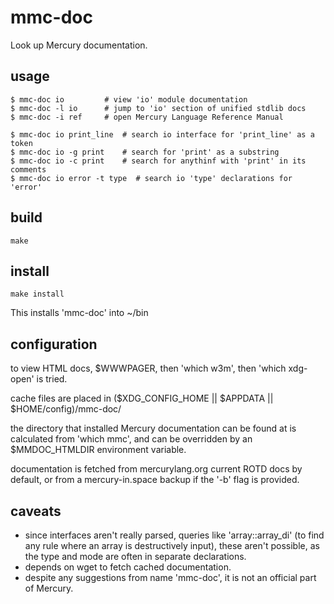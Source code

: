 # mmc-doc
Look up Mercury documentation.

## usage
```
$ mmc-doc io         # view 'io' module documentation
$ mmc-doc -l io      # jump to 'io' section of unified stdlib docs
$ mmc-doc -i ref     # open Mercury Language Reference Manual

$ mmc-doc io print_line  # search io interface for 'print_line' as a token
$ mmc-doc io -g print    # search for 'print' as a substring
$ mmc-doc io -c print    # search for anythinf with 'print' in its comments
$ mmc-doc io error -t type  # search io 'type' declarations for 'error'
```

## build
```
make
```

## install
```
make install
```
This installs 'mmc-doc' into ~/bin

## configuration
to view HTML docs, $WWWPAGER, then 'which w3m', then 'which xdg-open' is tried.

cache files are placed in ($XDG_CONFIG_HOME || $APPDATA || $HOME/config)/mmc-doc/

the directory that installed Mercury documentation can be found at is
calculated from 'which mmc', and can be overridden by an $MMDOC_HTMLDIR
environment variable.

documentation is fetched from mercurylang.org current ROTD docs by default, or
from a mercury-in.space backup if the '-b' flag is provided.

## caveats
- since interfaces aren't really parsed, queries like 'array::array_di' (to
  find any rule where an array is destructively input), these aren't possible,
  as the type and mode are often in separate declarations.
- depends on wget to fetch cached documentation.
- despite any suggestions from name 'mmc-doc', it is not an official part of Mercury.
